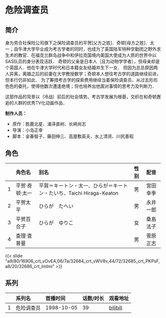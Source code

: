 # 危险调查员


## 简介

身为劳合社保险公司旗下之保险调查员的平贺[父方之姓]．奇顿[母方之姓]．太一；自牛津大学毕业成为考古学者的同时，也成为了英国陆军特种空勤团之野外求生术的教官．在福克兰群岛战争中和伊拉克国境内美国大使成为人质的世界中以SAS队员的身分表现活跃． 奇顿的父亲是日本人｛且为动物学学者｝，但母亲却是个英国人．他在牛津大学时代和日本籍女友结婚并生下一女． 但因为总总原因两人异离，离婚之后的前妻在大学教授数学；奇顿本人想往考古学的道路继续前进，但本行仍非如此． 为了筹措考古学的探索费用继续当着保险调查员，从过去形形色色的委托，使得他数次遭逢绝境；但也培养出他面对事情的思考力及判断力．

这部作品的背景以｛冷战｝前后的社会情势、考古学发展为根基，交织在和奇顿邂逅的人群的优秀TV化动画作品．

**制作人员：**
- 原作：胜鹿北星、浦泽直树、长崎尚志
- 导演：小岛正幸
- 脚本：金春智子、藤田伸三、高屋敷英夫、水上清资、川尻善昭

## 角色

|     |   角色名   |   别名  | 性别 |  配音  |
|:--- |:------  |:----      |:---  |:--   |
| 1 | 平贺·奇顿·太一 | 平賀＝キートン・太一、ひらが＝キートン・たいち、Taichi Hiraga-Keaton | 男 | 宮田幸季 |
| 2 | 平贺太平 | ひらが　たへい | 男 | 永井一郎 |
| 3 | 平贺百合子 | ひらが　ゆりこ | 女 | 桑島法子 |
| 4 | 查理·查普曼 |  | 男 | 菅原正志 |

{{< slide "a9/80/16906_crt_vOvEA,06/7a/32684_crt_vWV8v,44/72/32685_crt_PKPsF,a8/20/32686_crt_lmImi" >}}

## 系列

|     |   系列名   |   首播时间  | 话数/时长  | 观看地址 |
|:---  |:------    |:----      |:---       |:---  |
| 1 | 危险调查员 | 1998-10-05 | 39 | [bilibili](https://www.bilibili.com/bangumi/play/ss2249)  |



